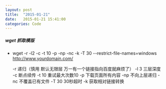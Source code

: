 ```yaml
---
layout: post
title:  "2015-01-21"
date:   2015-01-21 15:41:00
categories: Code
---
```

##### wget 抓取模版
* wget -r -l2 -c -t 10 -p -np -nc -k -T 30 --restrict-file-names=windows  http://www.yourdomain.com/

    -r    递归（慎用 默认无限层 万一有一个链接指向百度就麻烦了）
    -l 3  三层深度
    -c    断点续传
    -t 10 重试最大次数10
    -p    下载页面所有内容
    -np   不向上层递归
    -nc   不覆盖已有文件
    -T 30 30秒超时
    -k    获取相对链接转换
